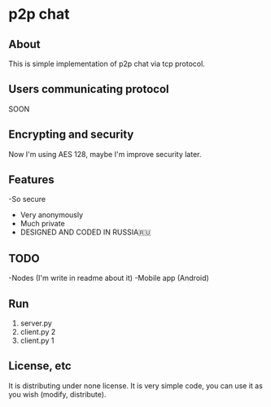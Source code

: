 # p2p chat
## About
This is simple implementation of p2p chat via tcp protocol.
## Users communicating protocol
SOON
## Encrypting and security
Now I'm using AES 128, maybe I'm improve security later.
## Features
-So secure
- Very anonymously
- Much private
- DESIGNED AND CODED IN RUSSIA🇷🇺
## TODO
-Nodes (I'm write in readme about it)
-Mobile app (Android)
## Run
1. server.py
2. client.py 2
3. client.py 1
## License, etc
It is distributing under none license. It is very simple code, you can use it as you wish (modify, distribute).
